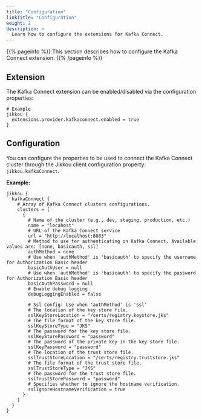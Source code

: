 ```yaml
---
title: "Configuration"
linkTitle: "Configuration"
weight: 2
description: >
  Learn how to configure the extensions for Kafka Connect.
---
```


{{% pageinfo %}}
This section describes how to configure the Kafka Connect extension.
{{% /pageinfo %}}


## Extension

The Kafka Connect extension can be enabled/disabled via the configuration properties: 

```hocon
# Example
jikkou {
  extensions.provider.kafkaconnect.enabled = true
}
```

## Configuration

You can configure the properties to be used to connect the Kafka Connect cluster
through the Jikkou client configuration property: `jikkou.kafkaConnect`.

**Example:**

```hocon
jikkou {
  kafkaConnect {
    # Array of Kafka Connect clusters configurations.
    clusters = [
      {
        # Name of the cluster (e.g., dev, staging, production, etc.)
        name = "locahost"
        # URL of the Kafka Connect service
        url = "http://localhost:8083"
        # Method to use for authenticating on Kafka Connect. Available values are: [none, basicauth, ssl]
        authMethod = none
        # Use when 'authMethod' is 'basicauth' to specify the username for Authorization Basic header
        basicAuthUser = null
        # Use when 'authMethod' is 'basicauth' to specify the password for Authorization Basic header
        basicAuthPassword = null
        # Enable debug logging
        debugLoggingEnabled = false
  
        # Ssl Config: Use when 'authMethod' is 'ssl'
        # The location of the key store file.
        sslKeyStoreLocation = "/certs/registry.keystore.jks"
        # The file format of the key store file.
        sslKeyStoreType = "JKS"
        # The password for the key store file.
        sslKeyStorePassword = "password"
        # The password of the private key in the key store file.
        sslKeyPassword = "password"
        # The location of the trust store file.
        sslTrustStoreLocation = "/certs/registry.truststore.jks"
        # The file format of the trust store file.
        sslTrustStoreType = "JKS"
        # The password for the trust store file.
        sslTrustStorePassword = "password"
        # Specifies whether to ignore the hostname verification.
        sslIgnoreHostnameVerification = true
      }
    ]
  }
}
```
